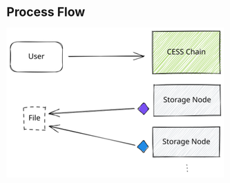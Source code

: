 # Process Flow

![File Download Process Flow](../../assets/ref/file-lifecycle/download-process.svg)
